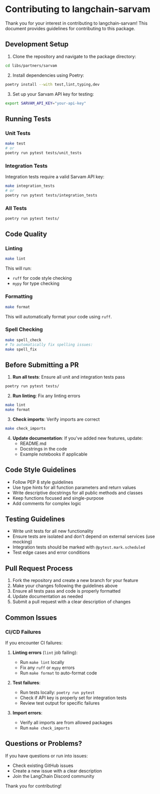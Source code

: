# Contributing to langchain-sarvam

Thank you for your interest in contributing to langchain-sarvam! This document provides guidelines for contributing to this package.

## Development Setup

1. Clone the repository and navigate to the package directory:
```bash
cd libs/partners/sarvam
```

2. Install dependencies using Poetry:
```bash
poetry install --with test,lint,typing,dev
```

3. Set up your Sarvam API key for testing:
```bash
export SARVAM_API_KEY="your-api-key"
```

## Running Tests

### Unit Tests
```bash
make test
# or
poetry run pytest tests/unit_tests
```

### Integration Tests
Integration tests require a valid Sarvam API key:
```bash
make integration_tests
# or
poetry run pytest tests/integration_tests
```

### All Tests
```bash
poetry run pytest tests/
```

## Code Quality

### Linting
```bash
make lint
```

This will run:
- `ruff` for code style checking
- `mypy` for type checking

### Formatting
```bash
make format
```

This will automatically format your code using `ruff`.

### Spell Checking
```bash
make spell_check
# To automatically fix spelling issues:
make spell_fix
```

## Before Submitting a PR

1. **Run all tests**: Ensure all unit and integration tests pass
```bash
poetry run pytest tests/
```

2. **Run linting**: Fix any linting errors
```bash
make lint
make format
```

3. **Check imports**: Verify imports are correct
```bash
make check_imports
```

4. **Update documentation**: If you've added new features, update:
   - README.md
   - Docstrings in the code
   - Example notebooks if applicable

## Code Style Guidelines

- Follow PEP 8 style guidelines
- Use type hints for all function parameters and return values
- Write descriptive docstrings for all public methods and classes
- Keep functions focused and single-purpose
- Add comments for complex logic

## Testing Guidelines

- Write unit tests for all new functionality
- Ensure tests are isolated and don't depend on external services (use mocking)
- Integration tests should be marked with `@pytest.mark.scheduled`
- Test edge cases and error conditions

## Pull Request Process

1. Fork the repository and create a new branch for your feature
2. Make your changes following the guidelines above
3. Ensure all tests pass and code is properly formatted
4. Update documentation as needed
5. Submit a pull request with a clear description of changes

## Common Issues

### CI/CD Failures

If you encounter CI failures:

1. **Linting errors** (`lint` job failing):
   - Run `make lint` locally
   - Fix any `ruff` or `mypy` errors
   - Run `make format` to auto-format code

2. **Test failures**:
   - Run tests locally: `poetry run pytest`
   - Check if API key is properly set for integration tests
   - Review test output for specific failures

3. **Import errors**:
   - Verify all imports are from allowed packages
   - Run `make check_imports`

## Questions or Problems?

If you have questions or run into issues:
- Check existing GitHub issues
- Create a new issue with a clear description
- Join the LangChain Discord community

Thank you for contributing!
